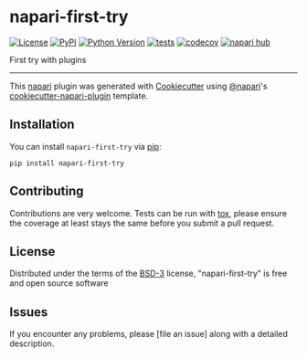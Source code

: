 # napari-first-try

[![License](https://img.shields.io/pypi/l/napari-first-try.svg?color=green)](https://github.com/psobolewskiPhD/napari-first-try/raw/main/LICENSE)
[![PyPI](https://img.shields.io/pypi/v/napari-first-try.svg?color=green)](https://pypi.org/project/napari-first-try)
[![Python Version](https://img.shields.io/pypi/pyversions/napari-first-try.svg?color=green)](https://python.org)
[![tests](https://github.com/psobolewskiPhD/napari-first-try/workflows/tests/badge.svg)](https://github.com/psobolewskiPhD/napari-first-try/actions)
[![codecov](https://codecov.io/gh/psobolewskiPhD/napari-first-try/branch/main/graph/badge.svg)](https://codecov.io/gh/psobolewskiPhD/napari-first-try)
[![napari hub](https://img.shields.io/endpoint?url=https://api.napari-hub.org/shields/napari-first-try)](https://napari-hub.org/plugins/napari-first-try)

First try with plugins

----------------------------------

This [napari] plugin was generated with [Cookiecutter] using [@napari]'s [cookiecutter-napari-plugin] template.

<!--
Don't miss the full getting started guide to set up your new package:
https://github.com/napari/cookiecutter-napari-plugin#getting-started

and review the napari docs for plugin developers:
https://napari.org/plugins/stable/index.html
-->

## Installation

You can install `napari-first-try` via [pip]:

    pip install napari-first-try




## Contributing

Contributions are very welcome. Tests can be run with [tox], please ensure
the coverage at least stays the same before you submit a pull request.

## License

Distributed under the terms of the [BSD-3] license,
"napari-first-try" is free and open source software

## Issues

If you encounter any problems, please [file an issue] along with a detailed description.

[napari]: https://github.com/napari/napari
[Cookiecutter]: https://github.com/audreyr/cookiecutter
[@napari]: https://github.com/napari
[MIT]: http://opensource.org/licenses/MIT
[BSD-3]: http://opensource.org/licenses/BSD-3-Clause
[GNU GPL v3.0]: http://www.gnu.org/licenses/gpl-3.0.txt
[GNU LGPL v3.0]: http://www.gnu.org/licenses/lgpl-3.0.txt
[Apache Software License 2.0]: http://www.apache.org/licenses/LICENSE-2.0
[Mozilla Public License 2.0]: https://www.mozilla.org/media/MPL/2.0/index.txt
[cookiecutter-napari-plugin]: https://github.com/napari/cookiecutter-napari-plugin

[napari]: https://github.com/napari/napari
[tox]: https://tox.readthedocs.io/en/latest/
[pip]: https://pypi.org/project/pip/
[PyPI]: https://pypi.org/
